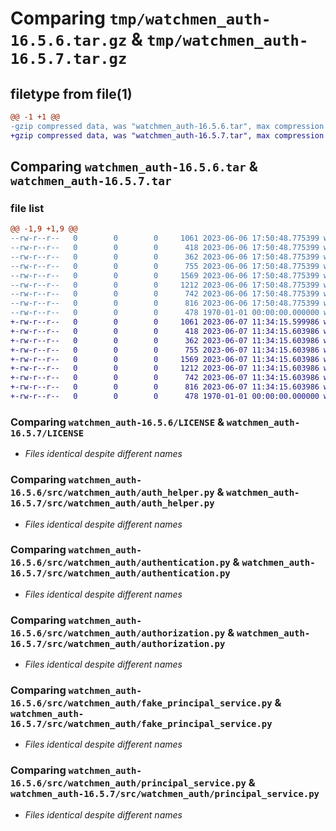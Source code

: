 # Comparing `tmp/watchmen_auth-16.5.6.tar.gz` & `tmp/watchmen_auth-16.5.7.tar.gz`

## filetype from file(1)

```diff
@@ -1 +1 @@
-gzip compressed data, was "watchmen_auth-16.5.6.tar", max compression
+gzip compressed data, was "watchmen_auth-16.5.7.tar", max compression
```

## Comparing `watchmen_auth-16.5.6.tar` & `watchmen_auth-16.5.7.tar`

### file list

```diff
@@ -1,9 +1,9 @@
--rw-r--r--   0        0        0     1061 2023-06-06 17:50:48.775399 watchmen_auth-16.5.6/LICENSE
--rw-r--r--   0        0        0      418 2023-06-06 17:50:48.775399 watchmen_auth-16.5.6/pyproject.toml
--rw-r--r--   0        0        0      362 2023-06-06 17:50:48.775399 watchmen_auth-16.5.6/src/watchmen_auth/__init__.py
--rw-r--r--   0        0        0      755 2023-06-06 17:50:48.775399 watchmen_auth-16.5.6/src/watchmen_auth/auth_helper.py
--rw-r--r--   0        0        0     1569 2023-06-06 17:50:48.775399 watchmen_auth-16.5.6/src/watchmen_auth/authentication.py
--rw-r--r--   0        0        0     1212 2023-06-06 17:50:48.775399 watchmen_auth-16.5.6/src/watchmen_auth/authorization.py
--rw-r--r--   0        0        0      742 2023-06-06 17:50:48.775399 watchmen_auth-16.5.6/src/watchmen_auth/fake_principal_service.py
--rw-r--r--   0        0        0      816 2023-06-06 17:50:48.775399 watchmen_auth-16.5.6/src/watchmen_auth/principal_service.py
--rw-r--r--   0        0        0      478 1970-01-01 00:00:00.000000 watchmen_auth-16.5.6/PKG-INFO
+-rw-r--r--   0        0        0     1061 2023-06-07 11:34:15.599986 watchmen_auth-16.5.7/LICENSE
+-rw-r--r--   0        0        0      418 2023-06-07 11:34:15.603986 watchmen_auth-16.5.7/pyproject.toml
+-rw-r--r--   0        0        0      362 2023-06-07 11:34:15.603986 watchmen_auth-16.5.7/src/watchmen_auth/__init__.py
+-rw-r--r--   0        0        0      755 2023-06-07 11:34:15.603986 watchmen_auth-16.5.7/src/watchmen_auth/auth_helper.py
+-rw-r--r--   0        0        0     1569 2023-06-07 11:34:15.603986 watchmen_auth-16.5.7/src/watchmen_auth/authentication.py
+-rw-r--r--   0        0        0     1212 2023-06-07 11:34:15.603986 watchmen_auth-16.5.7/src/watchmen_auth/authorization.py
+-rw-r--r--   0        0        0      742 2023-06-07 11:34:15.603986 watchmen_auth-16.5.7/src/watchmen_auth/fake_principal_service.py
+-rw-r--r--   0        0        0      816 2023-06-07 11:34:15.603986 watchmen_auth-16.5.7/src/watchmen_auth/principal_service.py
+-rw-r--r--   0        0        0      478 1970-01-01 00:00:00.000000 watchmen_auth-16.5.7/PKG-INFO
```

### Comparing `watchmen_auth-16.5.6/LICENSE` & `watchmen_auth-16.5.7/LICENSE`

 * *Files identical despite different names*

### Comparing `watchmen_auth-16.5.6/src/watchmen_auth/auth_helper.py` & `watchmen_auth-16.5.7/src/watchmen_auth/auth_helper.py`

 * *Files identical despite different names*

### Comparing `watchmen_auth-16.5.6/src/watchmen_auth/authentication.py` & `watchmen_auth-16.5.7/src/watchmen_auth/authentication.py`

 * *Files identical despite different names*

### Comparing `watchmen_auth-16.5.6/src/watchmen_auth/authorization.py` & `watchmen_auth-16.5.7/src/watchmen_auth/authorization.py`

 * *Files identical despite different names*

### Comparing `watchmen_auth-16.5.6/src/watchmen_auth/fake_principal_service.py` & `watchmen_auth-16.5.7/src/watchmen_auth/fake_principal_service.py`

 * *Files identical despite different names*

### Comparing `watchmen_auth-16.5.6/src/watchmen_auth/principal_service.py` & `watchmen_auth-16.5.7/src/watchmen_auth/principal_service.py`

 * *Files identical despite different names*

